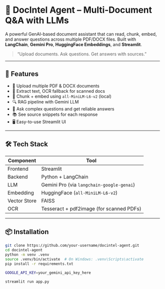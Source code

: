 # 🧠 DocIntel Agent – Multi-Document Q&A with LLMs

A powerful GenAI-based document assistant that can read, chunk, embed, and answer questions across multiple PDF/DOCX files. Built with **LangChain**, **Gemini Pro**, **HuggingFace Embeddings**, and **Streamlit**.

> “Upload documents. Ask questions. Get answers with sources.”

---

## 🚀 Features

- 📄 Upload multiple PDF & DOCX documents
- 🧠 Extract text, OCR fallback for scanned docs
- 🧩 Chunk + embed using `all-MiniLM-L6-v2` (local)
- 🔍 RAG pipeline with Gemini LLM
- 🤖 Ask complex questions and get reliable answers
- 📚 See source snippets for each response
- 🖥️ Easy-to-use Streamlit UI

---

## 🛠️ Tech Stack

| Component    | Tool                                  |
|--------------|----------------------------------------|
| Frontend     | Streamlit                              |
| Backend      | Python + LangChain                     |
| LLM          | Gemini Pro (via `langchain-google-genai`) |
| Embedding    | HuggingFace (`all-MiniLM-L6-v2`)       |
| Vector Store | FAISS                                  |
| OCR          | Tesseract + pdf2image (for scanned PDFs) |

---

## 📦 Installation

```bash
git clone https://github.com/your-username/docintel-agent.git
cd docintel-agent
python -m venv .venv
source .venv/bin/activate  # On Windows: .venv\Scripts\activate
pip install -r requirements.txt

GOOGLE_API_KEY=your_gemini_api_key_here

streamlit run app.py
